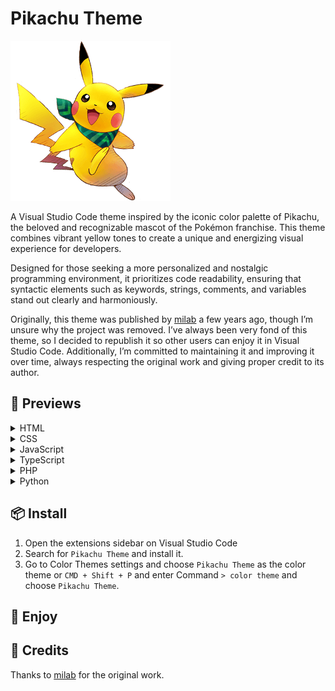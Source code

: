 # Pikachu Theme
![icon](https://raw.githubusercontent.com/KristhDev/pikachu-theme-vscode/main/icon.png)

A Visual Studio Code theme inspired by the iconic color palette of Pikachu, the beloved and recognizable mascot of the Pokémon franchise. This theme combines vibrant yellow tones to create a unique and energizing visual experience for developers.

Designed for those seeking a more personalized and nostalgic programming environment, it prioritizes code readability, ensuring that syntactic elements such as keywords, strings, comments, and variables stand out clearly and harmoniously.

Originally, this theme was published by [milab](https://github.com/mIaborde) a few years ago, though I’m unsure why the project was removed. I’ve always been very fond of this theme, so I decided to republish it so other users can enjoy it in Visual Studio Code. Additionally, I’m committed to maintaining it and improving it over time, always respecting the original work and giving proper credit to its author.

## 📸 Previews

<details>
    <summary>HTML</summary>
    <img src="https://raw.githubusercontent.com/KristhDev/pikachu-theme-vscode/main/screenshots/html.png">
</details>

<details>
    <summary>CSS</summary>
    <img src="https://raw.githubusercontent.com/KristhDev/pikachu-theme-vscode/main/screenshots/css.png">
</details>

<details>
    <summary>JavaScript</summary>
    <img src="https://raw.githubusercontent.com/KristhDev/pikachu-theme-vscode/main/screenshots/javascript.png">
</details>

<details>
    <summary>TypeScript</summary>
    <img src="https://raw.githubusercontent.com/KristhDev/pikachu-theme-vscode/main/screenshots/typescript.png">
</details>

<details>
    <summary>PHP</summary>
    <img src="https://raw.githubusercontent.com/KristhDev/pikachu-theme-vscode/main/screenshots/php.png">
</details>

<details>
    <summary>Python</summary>
    <img src="https://raw.githubusercontent.com/KristhDev/pikachu-theme-vscode/main/screenshots/python.png">
</details>

## 📦 Install

1. Open the extensions sidebar on Visual Studio Code
2. Search for `Pikachu Theme` and install it.
3. Go to Color Themes settings and choose `Pikachu Theme` as the color theme or `CMD + Shift + P` and enter Command `> color theme` and choose `Pikachu Theme`.

## 🎉 Enjoy

## 🙏 Credits

Thanks to [milab](https://github.com/mIaborde) for the original work.